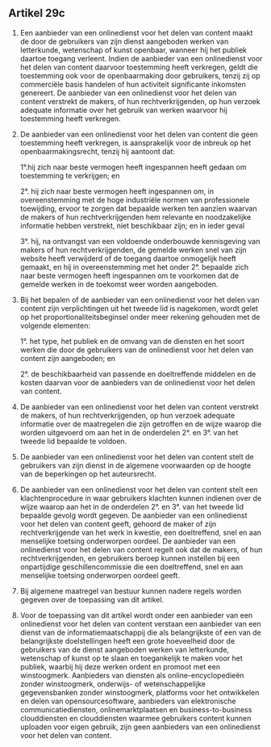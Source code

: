 ## Artikel 29c

1. Een aanbieder van een onlinedienst voor het delen van content maakt de door de gebruikers van zijn dienst aangeboden werken van letterkunde, wetenschap of kunst openbaar, wanneer hij het publiek daartoe toegang verleent. Indien de aanbieder van een onlinedienst voor het delen van content daarvoor toestemming heeft verkregen, geldt die toestemming ook voor de openbaarmaking door gebruikers, tenzij zij op commerciële basis handelen of hun activiteit significante inkomsten genereert. De aanbieder van een onlinedienst voor het delen van content verstrekt de makers, of hun rechtverkrijgenden, op hun verzoek adequate informatie over het gebruik van werken waarvoor hij toestemming heeft verkregen.

2. De aanbieder van een onlinedienst voor het delen van content die geen toestemming heeft verkregen, is aansprakelijk voor de inbreuk op het openbaarmakingsrecht, tenzij hij aantoont dat:

	1°.hij zich naar beste vermogen heeft ingespannen heeft gedaan om toestemming te verkrijgen; en

	2°. hij zich naar beste vermogen heeft ingespannen om, in overeenstemming met de hoge industriële normen van professionele toewijding, ervoor te zorgen dat bepaalde werken ten aanzien waarvan de makers of hun rechtverkrijgenden hem relevante en noodzakelijke informatie hebben verstrekt, niet beschikbaar zijn; en in ieder geval

	3°. hij, na ontvangst van een voldoende onderbouwde kennisgeving van makers of hun rechtverkrijgenden, de gemelde werken snel van zijn website heeft verwijderd of de toegang daartoe onmogelijk heeft gemaakt, en hij in overeenstemming met het onder 2°. bepaalde zich naar beste vermogen heeft ingespannen om te voorkomen dat de gemelde werken in de toekomst weer worden aangeboden.

3. Bij het bepalen of de aanbieder van een onlinedienst voor het delen van content zijn verplichtingen uit het tweede lid is nagekomen, wordt gelet op het proportionaliteitsbeginsel onder meer rekening gehouden met de volgende elementen:

	1°. het type, het publiek en de omvang van de diensten en het soort werken die door de gebruikers van de onlinedienst voor het delen van content zijn aangeboden; en

	2°. de beschikbaarheid van passende en doeltreffende middelen en de kosten daarvan voor de aanbieders van de onlinedienst voor het delen van content.

4. De aanbieder van een onlinedienst voor het delen van content verstrekt de makers, of hun rechtverkrijgenden, op hun verzoek adequate informatie over de maatregelen die zijn getroffen en de wijze waarop die worden uitgevoerd om aan het in de onderdelen 2°. en 3°. van het tweede lid bepaalde te voldoen.

5. De aanbieder van een onlinedienst voor het delen van content stelt de gebruikers van zijn dienst in de algemene voorwaarden op de hoogte van de beperkingen op het auteursrecht.

6. De  aanbieder van een onlinedienst voor het delen van content stelt een klachtenprocedure in waar gebruikers klachten kunnen indienen over de wijze waarop aan het in de onderdelen 2°. en 3°. van het tweede lid bepaalde gevolg wordt gegeven. De aanbieder van een onlinedienst voor het delen van content geeft, gehoord de maker of zijn rechtverkrijgende van het werk in kwestie, een doeltreffend, snel en aan menselijke toetsing onderworpen oordeel. De aanbieder van een onlinedienst voor het delen van content regelt ook dat de makers, of hun rechtverkrijgenden, en gebruikers beroep kunnen instellen bij een onpartijdige geschillencommissie die een doeltreffend, snel en aan menselijke toetsing onderworpen oordeel geeft.

7. Bij algemene maatregel van bestuur kunnen nadere regels worden gegeven over de toepassing van dit artikel.

8. Voor de toepassing van dit artikel wordt onder een aanbieder van een onlinedienst voor het delen van content verstaan een aanbieder van een dienst van de informatiemaatschappij die als belangrijkste of een van de belangrijkste doelstellingen heeft een grote hoeveelheid door de gebruikers van de dienst aangeboden werken van letterkunde, wetenschap of kunst op te slaan en toegankelijk te maken voor het publiek, waarbij hij deze werken ordent en promoot met een winstoogmerk. Aanbieders van diensten als online-encyclopedieën zonder winstoogmerk, onderwijs- of wetenschappelijke gegevensbanken zonder winstoogmerk, platforms voor het ontwikkelen en delen van opensourcesoftware, aanbieders van elektronische communicatiediensten, onlinemarktplaatsen en business-to-business clouddiensten en clouddiensten waarmee gebruikers content kunnen uploaden voor eigen gebruik, zijn geen aanbieders van een onlinedienst voor het delen van content.
